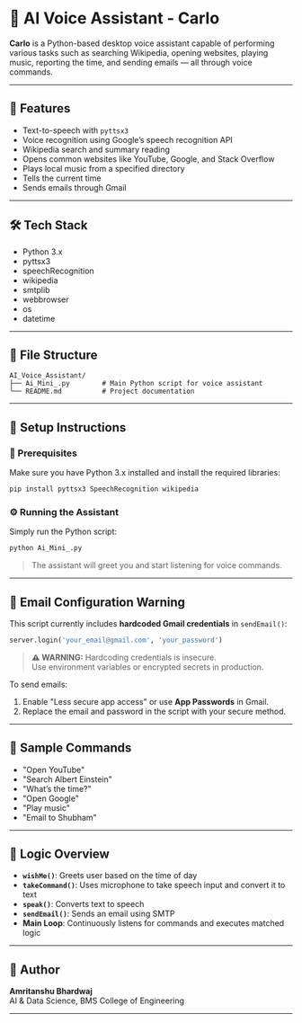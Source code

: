 # 🤖 AI Voice Assistant - Carlo

**Carlo** is a Python-based desktop voice assistant capable of performing various tasks such as searching Wikipedia, opening websites, playing music, reporting the time, and sending emails — all through voice commands.

---

## 🎯 Features

- Text-to-speech with `pyttsx3`
- Voice recognition using Google’s speech recognition API
- Wikipedia search and summary reading
- Opens common websites like YouTube, Google, and Stack Overflow
- Plays local music from a specified directory
- Tells the current time
- Sends emails through Gmail

---

## 🛠️ Tech Stack

- Python 3.x
- pyttsx3
- speechRecognition
- wikipedia
- smtplib
- webbrowser
- os
- datetime

---

## 📁 File Structure

```
AI_Voice_Assistant/
├── Ai_Mini_.py        # Main Python script for voice assistant
└── README.md          # Project documentation
```

---

## 🧪 Setup Instructions

### 🔧 Prerequisites

Make sure you have Python 3.x installed and install the required libraries:

```bash
pip install pyttsx3 SpeechRecognition wikipedia
```

### ⚙️ Running the Assistant

Simply run the Python script:

```bash
python Ai_Mini_.py
```

> The assistant will greet you and start listening for voice commands.

---

## 🔐 Email Configuration Warning

This script currently includes **hardcoded Gmail credentials** in `sendEmail()`:
```python
server.login('your_email@gmail.com', 'your_password')
```

> **⚠️ WARNING:** Hardcoding credentials is insecure.  
> Use environment variables or encrypted secrets in production.

To send emails:
1. Enable "Less secure app access" or use **App Passwords** in Gmail.
2. Replace the email and password in the script with your secure method.

---

## 🎤 Sample Commands

- "Open YouTube"
- "Search Albert Einstein"
- "What’s the time?"
- "Open Google"
- "Play music"
- "Email to Shubham"

---

## 🧠 Logic Overview

- **`wishMe()`**: Greets user based on the time of day
- **`takeCommand()`**: Uses microphone to take speech input and convert it to text
- **`speak()`**: Converts text to speech
- **`sendEmail()`**: Sends an email using SMTP
- **Main Loop**: Continuously listens for commands and executes matched logic

---

## 👤 Author

**Amritanshu Bhardwaj**  
AI & Data Science, BMS College of Engineering  

---
